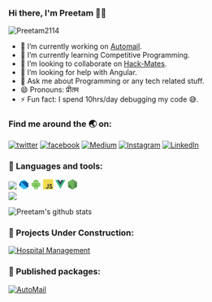 
### Hi there, I'm Preetam 👨‍💻
<p align="left"> <img src="https://komarev.com/ghpvc/?username=Preetam2114&label=Views&color=blue&style=plastic" alt="Preetam2114" /> </p>


- 🔭 I’m currently working on [Automail](https://pypi.org/project/Automail/0.1.4/).
- 🌱 I’m currently learning Competitive Programming.
- 👯 I’m looking to collaborate on [Hack-Mates](https://github.com/Hack-Mates).
- 🤔 I’m looking for help with Angular.
- 💬 Ask me about Programming or any tech related stuff.
- 😄 Pronouns: प्रीतम
- ⚡ Fun fact: I spend 10hrs/day debugging my code 😅.

### Find me around the 🌏 on:
<!-- social media buttons -->

[![twitter][1.2]][1]
[![facebook][2.2]][2]
[![Medium][3.2]][3]
[![Instagram][4.2]][4]
[![LinkedIn][5.2]][5]

<!-- icons with padding -->

[1.2]: https://img.shields.io/badge/twitter-%231DA1F2.svg?&style=for-the-badge&logo=twitter&logoColor=white 
[2.2]: https://img.shields.io/badge/facebook-%231877F2.svg?&style=for-the-badge&logo=facebook&logoColor=white 
[3.2]: https://img.shields.io/badge/medium-%2312100E.svg?&style=for-the-badge&logo=medium&logoColor=white 
[4.2]: https://img.shields.io/badge/instagram-%23E4405F.svg?&style=for-the-badge&logo=instagram&logoColor=white 
[5.2]: https://img.shields.io/badge/linkedin-%230077B5.svg?&style=for-the-badge&logo=linkedin&logoColor=white 

<!-- social media links -->
[1]: https://twitter.com/pvr_rane
[2]: https://www.facebook.com/preetam.rane.39
[3]: https://medium.com/@preetamrane
[4]: https://www.instagram.com/mr_codeaholic/
[5]: https://www.linkedin.com/in/preetam-rane-4b0524165/

### 🚀 Languages and tools:
<code><img height="20" src="https://lh3.googleusercontent.com/proxy/LrEUQt7IOSwBjT_FEZzzFCpyrnmvaXqVBN6TvHG5TApGBUZA7iEiK8YxBtYBjeMjK7fgGeNOEEEBxJ1Xz8Q1_w9BvUwhmvtpkXrAK7MEZ_eZx1mhYFVCic54UkIfB0QsQe6xh7QGBuGyUQ"></code>
<code><img height="20" src="https://raw.githubusercontent.com/github/explore/80688e429a7d4ef2fca1e82350fe8e3517d3494d/topics/dart/dart.png"></code>
<code><img height="20" src="https://raw.githubusercontent.com/github/explore/80688e429a7d4ef2fca1e82350fe8e3517d3494d/topics/android/android.png"></code>
<code><img height="20" src="https://raw.githubusercontent.com/github/explore/80688e429a7d4ef2fca1e82350fe8e3517d3494d/topics/javascript/javascript.png"></code>
<code><img height="20" src="https://raw.githubusercontent.com/github/explore/80688e429a7d4ef2fca1e82350fe8e3517d3494d/topics/vue/vue.png"></code>
<code><img height="20" src="https://raw.githubusercontent.com/github/explore/80688e429a7d4ef2fca1e82350fe8e3517d3494d/topics/nodejs/nodejs.png"></code> <br>
<a href="https://github.com/Preetam2114">
  <img align="center" src="https://github-readme-stats.vercel.app/api/top-langs/?username=Preetam2114&theme=dark&hide_langs_below=1" />
</a>

![Preetam's github stats](https://github-readme-stats.vercel.app/api?username=Preetam2114&show_icons=true&title_color=fff&icon_color=79ff97&text_color=9f9f9f&bg_color=151515)

### 🚧 Projects Under Construction:
[![Hospital Management](https://github-readme-stats.vercel.app/api/pin/?username=Preetam2114&repo=Hospital&title_color=fff&icon_color=79ff97&text_color=9f9f9f&bg_color=151515)](https://github.com/Preetam2114/Hospital)
### 📝 Published packages:
[![AutoMail](https://github-readme-stats.vercel.app/api/pin/?username=Preetam2114&repo=Automail&title_color=fff&icon_color=79ff97&text_color=9f9f9f&bg_color=151515)](https://github.com/Preetam2114/Automail)
